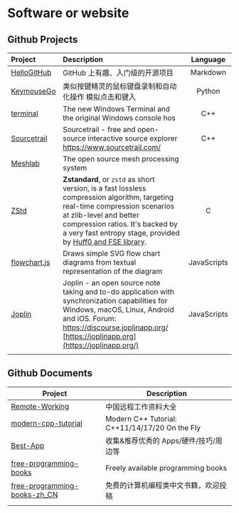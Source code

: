 # Software or website

## Github Projects

| Project | Description | Language |
| :---- | :---- | :----: |
| [HelloGitHub](https://github.com/521xueweihan/HelloGitHub) |  GitHub 上有趣、入门级的开源项目 | Markdown |
| [KeymouseGo](https://github.com/taojy123/KeymouseGo) | 类似按键精灵的鼠标键盘录制和自动化操作 模拟点击和键入 | Python |
| [terminal](https://github.com/microsoft/termina) | The new Windows Terminal and the original Windows console hos | C++ |
| [Sourcetrail](https://github.com/CoatiSoftware/Sourcetrail) | Sourcetrail - free and open-source interactive source explorer https://www.sourcetrail.com/ | C++ |
| [Meshlab](https://github.com/cnr-isti-vclab/meshlab) | The open source mesh processing system |  |
| [ZStd](https://github.com/facebook/zstd) | **Zstandard**, or `zstd` as short version, is a fast lossless compression algorithm, targeting real-time compression scenarios at zlib-level and better compression ratios. It's backed by a very fast entropy stage, provided by [Huff0 and FSE library](https://github.com/Cyan4973/FiniteStateEntropy). | C |
| [flowchart.js](https://github.com/adrai/flowchart.js) | Draws simple SVG flow chart diagrams from textual representation of the diagram | JavaScripts |
| [Joplin](https://github.com/laurent22/joplin) | Joplin - an open source note taking and to-do application with synchronization capabilities for Windows, macOS, Linux, Android and iOS. Forum: https://discourse.joplinapp.org/ [https://joplinapp.org](https://joplinapp.org/) | JavaScripts |
|  |  |  |



## Github Documents

| Project                                                      | Description                                    |
| ------------------------------------------------------------ | ---------------------------------------------- |
| [Remote-Working](https://github.com/greatghoul/remote-working) | 中国远程工作资料大全                           |
| [modern-cpp-tutorial](https://github.com/changkun/modern-cpp-tutorial) | Modern C++ Tutorial: C++11/14/17/20 On the Fly |
| [Best-App](https://github.com/hzlzh/Best-App)                | 收集&推荐优秀的 Apps/硬件/技巧/周边等          |
| [free-programming-books](https://github.com/EbookFoundation/free-programming-books) | Freely available programming books             |
| [free-programming-books-zh_CN](https://github.com/justjavac/free-programming-books-zh_CN) | 免费的计算机编程类中文书籍，欢迎投稿           |
|                                                              |                                                |

